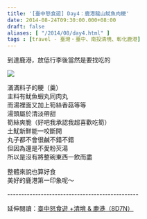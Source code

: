 ```yaml
---
title: '[臺中怒食遊] Day4：鹿港龍山魷魚肉粳'
date: 2014-08-24T09:30:00.000+08:00
draft: false
aliases: [ "/2014/08/day4.html" ]
tags : [travel - 臺灣・臺中、南投清境、彰化鹿港]
---
```


到達鹿港，放低行李後當然是要找吃的  

[![](https://2.bp.blogspot.com/-cRMPBbe1ENk/XEwmzRyUL-I/AAAAAAAAGjI/9_-ibIfsXAwnEn0u-cZDJRmb5aau7HdjQCLcBGAs/s640/14975958566_83f067acfc_z.jpg)](https://2.bp.blogspot.com/-cRMPBbe1ENk/XEwmzRyUL-I/AAAAAAAAGjI/9_-ibIfsXAwnEn0u-cZDJRmb5aau7HdjQCLcBGAs/s1600/14975958566_83f067acfc_z.jpg)

滿滿料子的粳（羹）  
主料有魷魚蝦丸同肉丸  
而湯裡面又加上筍絲香菇等等  
湯頭屬於清淡帶甜  
筍絲爽脆（好吧我承認我超喜歡吃筍）  
土魷新鮮能一咬斷開  
丸子都不會很鹹不錯不錯  
但因為還是不愛粉芡湯  
所以是沒有將整碗東西一飲而盡  
  
整體來說也算好食  
美好的鹿港第一印象呢～  
  
\-----------------------------------------------  
  
延伸閱讀：[臺中怒食遊 +清境 & 鹿港（8D7N）](http://www.hidie.net/2014/09/8d7n.html)
